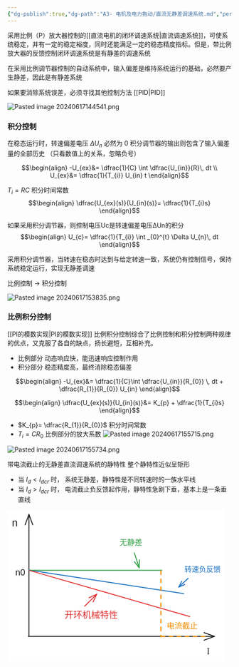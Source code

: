 ```yaml
---
{"dg-publish":true,"dg-path":"A3- 电机及电力拖动/直流无静差调速系统.md","permalink":"/A3- 电机及电力拖动/直流无静差调速系统/","dgPassFrontmatter":true,"noteIcon":"","created":"2024-05-15T20:20:48.758+08:00","updated":"2025-04-14T18:38:58.887+08:00"}
---
```


采用比例（P）放大器控制的[[直流电机的闭环调速系统\|直流调速系统]]，可使系统稳定，并有一定的稳定裕度，同时还能满足一定的稳态精度指标。但是，带比例放大器的反馈控制闭环调速系统是有静差的调速系统

在采用比例调节器控制的自动系统中，输入偏差是维持系统运行的基础，必然要产生静差，因此是有静差系统

如果要消除系统误差，必须寻找其他控制方法
[[PID\|PID]]

![Pasted image 20240617144541.png](/img/user/Functional%20files/Photo%20Resources/Pasted%20image%2020240617144541.png)

### 积分控制
在稳态运行时，转速偏差电压 $\Delta U_{n}$ 必然为 0
积分调节器的输出则包含了输入偏差量的全部历史
（只看数值上的关系，忽略负号）

$$\begin{align}
-U_{ex}&= \dfrac{1}{C} \int  \dfrac{U_{in}}{R}\, dt \\
U_{ex}&= \dfrac{1}{T_{i}} U_{in}  t
\end{align}$$

$T_{i}=RC$  积分时间常数
$$\begin{align}
\dfrac{U_{ex}(s)}{U_{in}(s)}= \dfrac{1}{T_{i}s}
\end{align}$$

如果采用积分调节器，则控制电压Uc是转速偏差电压∆Un的积分
$$\begin{align}
U_{c}= \dfrac{1}{T_{i}} \int _{0}^{t} \Delta U_{n}\, dt 
\end{align}$$

采用积分调节器，当转速在稳态时达到与给定转速一致，系统仍有控制信号，保持系统稳定运行，实现无静差调速

比例控制         $\to$     积分控制

![Pasted image 20240617153835.png](/img/user/Functional%20files/Photo%20Resources/Pasted%20image%2020240617153835.png)

### 比例积分控制
[[PI的模数实现\|PI的模数实现]]
比例积分控制综合了比例控制和积分控制两种规律的优点，又克服了各自的缺点，扬长避短，互相补充。
- 比例部分
	动态响应快，能迅速响应控制作用
- 积分部分
	稳态精度高，最终消除稳态偏差

$$\begin{align}
-U_{ex}&= \dfrac{1}{C}\int \dfrac{U_{in}}{R_{0}} \, dt + \dfrac{R_{1}}{R_{0}} U_{in}  
\end{align}$$

$$\begin{align}
\dfrac{U_{ex}(s)}{U_{in}(s)}&= K_{p} + \dfrac{1}{T_{i}s}
\end{align}$$
- $K_{p}= \dfrac{R_{1}}{R_{0}}$   积分时间常数
- $T_{i}= CR_{0}$  比例部分的放大系数
![Pasted image 20240617155715.png](/img/user/Functional%20files/Photo%20Resources/Pasted%20image%2020240617155715.png)


![Pasted image 20240617155734.png](/img/user/Functional%20files/Photo%20Resources/Pasted%20image%2020240617155734.png)


带电流截止的无静差直流调速系统的静特性
整个静特性近似呈矩形
- 当 $I_{d} < I_{dcr}$ 时，
	系统无静差，静特性是不同转速时的一族水平线
- 当 $I_{d} > I_{dcr}$  时，
	电流截止负反馈起作用，静特性急剧下垂，基本上是一条垂直线



<svg xmlns="http://www.w3.org/2000/svg" version="1.1" viewBox="0 0 489.69474041544606 339.10621208043153" width="489.69474041544606" height="339.10621208043153">  <!-- svg-source:excalidraw -->    <defs>    <style class="style-fonts">      @font-face {        font-family: "Virgil";        src: url("https://excalidraw.com/Virgil.woff2");      }      @font-face {        font-family: "Cascadia";        src: url("https://excalidraw.com/Cascadia.woff2");      }      @font-face {        font-family: "Assistant";        src: url("https://excalidraw.com/Assistant-Regular.woff2");      }    </style>      </defs>  <rect x="0" y="0" width="489.69474041544606" height="339.10621208043153" fill="#ffffff"></rect><g stroke-linecap="round"><g transform="translate(48.29228327661008 283.49267316716714) rotate(0 0 -136.74633658358357)"><path d="M0 0 C0 -45.58, 0 -227.91, 0 -273.49 M0 0 C0 -45.58, 0 -227.91, 0 -273.49" stroke="#1e1e1e" stroke-width="2" fill="none"></path></g><g transform="translate(48.29228327661008 283.49267316716714) rotate(0 0 -136.74633658358357)"><path d="M8.55 -250 C6.19 -256.49, 3.83 -262.97, 0 -273.49 M8.55 -250 C6.7 -255.08, 4.85 -260.16, 0 -273.49" stroke="#1e1e1e" stroke-width="2" fill="none"></path></g><g transform="translate(48.29228327661008 283.49267316716714) rotate(0 0 -136.74633658358357)"><path d="M-8.55 -250 C-6.19 -256.49, -3.83 -262.97, 0 -273.49 M-8.55 -250 C-6.7 -255.08, -4.85 -260.16, 0 -273.49" stroke="#1e1e1e" stroke-width="2" fill="none"></path></g></g><mask></mask><g stroke-linecap="round"><g transform="translate(46.9033977785632 283.8092330295465) rotate(0 209.29583342259912 0)"><path d="M0 0 C69.77 0, 348.83 0, 418.59 0 M0 0 C69.77 0, 348.83 0, 418.59 0" stroke="#1e1e1e" stroke-width="2" fill="none"></path></g><g transform="translate(46.9033977785632 283.8092330295465) rotate(0 209.29583342259912 0)"><path d="M395.1 8.55 C400.64 6.53, 406.19 4.51, 418.59 0 M395.1 8.55 C403.52 5.49, 411.93 2.42, 418.59 0" stroke="#1e1e1e" stroke-width="2" fill="none"></path></g><g transform="translate(46.9033977785632 283.8092330295465) rotate(0 209.29583342259912 0)"><path d="M395.1 -8.55 C400.64 -6.53, 406.19 -4.51, 418.59 0 M395.1 -8.55 C403.52 -5.49, 411.93 -2.42, 418.59 0" stroke="#1e1e1e" stroke-width="2" fill="none"></path></g></g><mask></mask><g transform="translate(17.706111733520856 128.2883651007835) rotate(0 11.123046875 11.5)"><text x="0" y="18.400390625" font-family="Helvetica, Segoe UI Emoji" font-size="20px" fill="#1e1e1e" text-anchor="start" style="white-space: pre;" direction="ltr" dominant-baseline="alphabetic">n0</text></g><g transform="translate(10 15.614339875182395) rotate(0 6.520881652832031 13.484129406156967)"><text x="0" y="21.57506507055113" font-family="Helvetica, Segoe UI Emoji" font-size="23.450659836794777px" fill="#1e1e1e" text-anchor="start" style="white-space: pre;" direction="ltr" dominant-baseline="alphabetic">n</text></g><g transform="translate(448.1674005501011 305.10621208043153) rotate(0 5.859375 12)"><text x="0" y="19.3125" font-family="Cascadia, Segoe UI Emoji" font-size="20px" fill="#1e1e1e" text-anchor="start" style="white-space: pre;" direction="ltr" dominant-baseline="alphabetic">I</text></g><g stroke-linecap="round"><g transform="translate(47.99049540779674 135.0801788953463) rotate(0 174.1722496407263 26.324992108393076)"><path d="M0 0 C58.06 8.77, 290.29 43.87, 348.34 52.65 M0 0 C58.06 8.77, 290.29 43.87, 348.34 52.65" stroke="#1971c2" stroke-width="2" fill="none"></path></g></g><mask></mask><g stroke-linecap="round"><g transform="translate(406.4266707230473 153.45870502499588) rotate(0 -10.537068614554357 9.831112753733066)"><path d="M0 0 C-3.51 3.28, -17.56 16.39, -21.07 19.66 M0 0 C-3.51 3.28, -17.56 16.39, -21.07 19.66" stroke="#1971c2" stroke-width="2" fill="none"></path></g><g transform="translate(406.4266707230473 153.45870502499588) rotate(0 -10.537068614554357 9.831112753733066)"><path d="M-14.53 6.82 C-15.87 9.45, -17.21 12.08, -21.07 19.66 M-14.53 6.82 C-15.87 9.43, -17.2 12.05, -21.07 19.66" stroke="#1971c2" stroke-width="2" fill="none"></path></g><g transform="translate(406.4266707230473 153.45870502499588) rotate(0 -10.537068614554357 9.831112753733066)"><path d="M-7.81 14.03 C-10.53 15.18, -13.25 16.34, -21.07 19.66 M-7.81 14.03 C-10.51 15.17, -13.21 16.32, -21.07 19.66" stroke="#1971c2" stroke-width="2" fill="none"></path></g></g><mask></mask><g stroke-linecap="round"><g transform="translate(49.58246812545417 135.47582128788667) rotate(0 148.76756358261446 0)"><path d="M0 0 C49.59 0, 247.95 0, 297.54 0 M0 0 C49.59 0, 247.95 0, 297.54 0" stroke="#2f9e44" stroke-width="2" fill="none"></path></g></g><mask></mask><g stroke-linecap="round"><g transform="translate(49.431125300367285 135.91082557664913) rotate(0 180.2783630830752 51.63508905399607)"><path d="M0 0 C60.09 17.21, 300.46 86.06, 360.56 103.27 M0 0 C60.09 17.21, 300.46 86.06, 360.56 103.27" stroke="#e03131" stroke-width="2" fill="none"></path></g></g><mask></mask><g stroke-linecap="round"><g transform="translate(173.5987155243447 216.0352200576475) rotate(0 13.590525847406184 -13.418811414375739)"><path d="M0 0 C4.53 -4.47, 22.65 -22.36, 27.18 -26.84 M0 0 C4.53 -4.47, 22.65 -22.36, 27.18 -26.84" stroke="#e03131" stroke-width="2" fill="none"></path></g><g transform="translate(173.5987155243447 216.0352200576475) rotate(0 13.590525847406184 -13.418811414375739)"><path d="M19 -9.58 C22.11 -16.14, 25.22 -22.71, 27.18 -26.84 M19 -9.58 C21.46 -14.78, 23.93 -19.97, 27.18 -26.84" stroke="#e03131" stroke-width="2" fill="none"></path></g><g transform="translate(173.5987155243447 216.0352200576475) rotate(0 13.590525847406184 -13.418811414375739)"><path d="M9.82 -18.88 C16.42 -21.9, 23.03 -24.93, 27.18 -26.84 M9.82 -18.88 C15.05 -21.27, 20.28 -23.67, 27.18 -26.84" stroke="#e03131" stroke-width="2" fill="none"></path></g></g><mask></mask><g transform="translate(128.34132866021196 223.5175068434669) rotate(0 60 12)"><text x="0" y="19.3125" font-family="Cascadia, Segoe UI Emoji" font-size="20px" fill="#e03131" text-anchor="start" style="white-space: pre;" direction="ltr" dominant-baseline="alphabetic">开环机械特性</text></g><g stroke-linecap="round"><g transform="translate(285.4058259019798 96.54879796705427) rotate(0 5.441195109222122 16.673061616246912)"><path d="M0 0 C1.81 5.56, 9.07 27.79, 10.88 33.35 M0 0 C1.81 5.56, 9.07 27.79, 10.88 33.35" stroke="#2f9e44" stroke-width="2" fill="none"></path></g><g transform="translate(285.4058259019798 96.54879796705427) rotate(0 5.441195109222122 16.673061616246912)"><path d="M0.07 19.54 C3.64 24.1, 7.21 28.66, 10.88 33.35 M0.07 19.54 C3.11 23.42, 6.15 27.3, 10.88 33.35" stroke="#2f9e44" stroke-width="2" fill="none"></path></g><g transform="translate(285.4058259019798 96.54879796705427) rotate(0 5.441195109222122 16.673061616246912)"><path d="M11.47 15.82 C11.28 21.61, 11.08 27.4, 10.88 33.35 M11.47 15.82 C11.31 20.75, 11.14 25.67, 10.88 33.35" stroke="#2f9e44" stroke-width="2" fill="none"></path></g></g><mask></mask><g transform="translate(252.17546409691704 62.20407936639674) rotate(0 25.59745493198625 10.238981972794477)"><text x="0" y="16.47836161246614" font-family="Cascadia, Segoe UI Emoji" font-size="17.064969954657496px" fill="#2f9e44" text-anchor="start" style="white-space: pre;" direction="ltr" dominant-baseline="alphabetic">无静差</text></g><g transform="translate(398.2947465189617 122.82751222771503) rotate(0 40.69999694824219 9.77298204981372)"><text x="0" y="15.72839298641896" font-family="Cascadia, Segoe UI Emoji" font-size="16.288303416356207px" fill="#1971c2" text-anchor="start" style="white-space: pre;" direction="ltr" dominant-baseline="alphabetic">转速负反馈</text></g><g stroke-linecap="round"><g transform="translate(345.11643364477675 137.09909784832098) rotate(0 0 73.6426008276315)"><path d="M0 0 C0 24.55, 0 122.74, 0 147.29" stroke="#f08c00" stroke-width="2.5" fill="none" stroke-dasharray="8 10"></path></g></g><mask></mask><g transform="translate(358.35515000073667 248.87740673518738) rotate(0 34.8010252021387 10.4403075606416)"><text x="0" y="16.802369980407587" font-family="Cascadia, Segoe UI Emoji" font-size="17.400512601069344px" fill="#f08c00" text-anchor="start" style="white-space: pre;" direction="ltr" dominant-baseline="alphabetic">电流截止</text></g><g stroke-linecap="round"><g transform="translate(345.8294303591289 283.9475068463265) rotate(0 49.99647676791443 0)"><path d="M0 0 C16.67 0, 83.33 0, 99.99 0" stroke="#f08c00" stroke-width="2.5" fill="none" stroke-dasharray="8 10"></path></g></g><mask></mask></svg>

